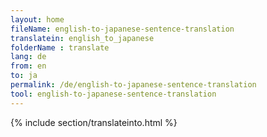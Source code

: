 ```yaml
---
layout: home
fileName: english-to-japanese-sentence-translation
translatein: english_to_japanese
folderName : translate
lang: de
from: en
to: ja
permalink: /de/english-to-japanese-sentence-translation
tool: english-to-japanese-sentence-translation
---
```

{% include section/translateinto.html %}